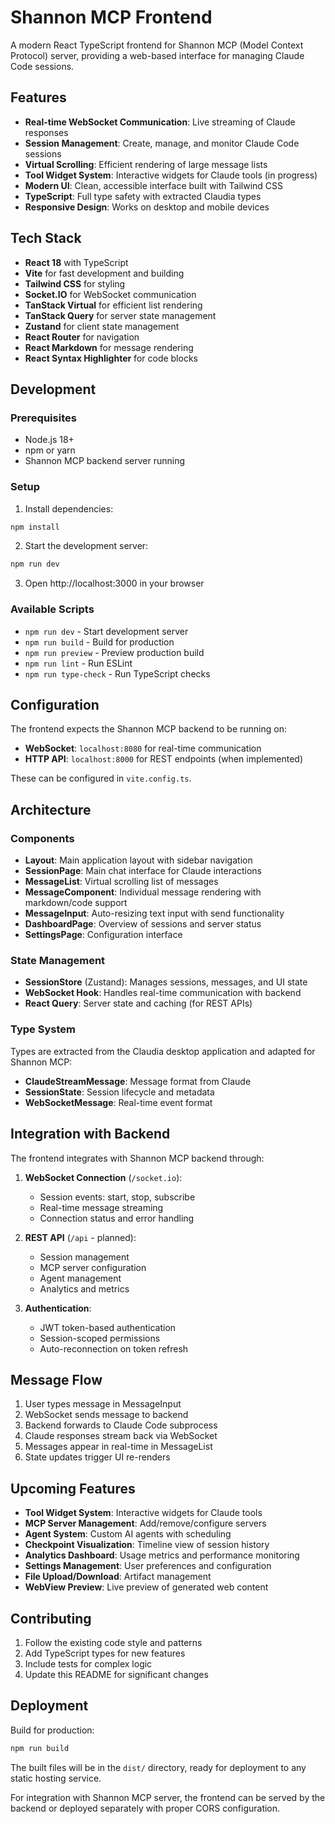 # Shannon MCP Frontend

A modern React TypeScript frontend for Shannon MCP (Model Context Protocol) server, providing a web-based interface for managing Claude Code sessions.

## Features

- **Real-time WebSocket Communication**: Live streaming of Claude responses
- **Session Management**: Create, manage, and monitor Claude Code sessions
- **Virtual Scrolling**: Efficient rendering of large message lists
- **Tool Widget System**: Interactive widgets for Claude tools (in progress)
- **Modern UI**: Clean, accessible interface built with Tailwind CSS
- **TypeScript**: Full type safety with extracted Claudia types
- **Responsive Design**: Works on desktop and mobile devices

## Tech Stack

- **React 18** with TypeScript
- **Vite** for fast development and building
- **Tailwind CSS** for styling
- **Socket.IO** for WebSocket communication
- **TanStack Virtual** for efficient list rendering
- **TanStack Query** for server state management
- **Zustand** for client state management
- **React Router** for navigation
- **React Markdown** for message rendering
- **React Syntax Highlighter** for code blocks

## Development

### Prerequisites

- Node.js 18+
- npm or yarn
- Shannon MCP backend server running

### Setup

1. Install dependencies:
```bash
npm install
```

2. Start the development server:
```bash
npm run dev
```

3. Open http://localhost:3000 in your browser

### Available Scripts

- `npm run dev` - Start development server
- `npm run build` - Build for production
- `npm run preview` - Preview production build
- `npm run lint` - Run ESLint
- `npm run type-check` - Run TypeScript checks

## Configuration

The frontend expects the Shannon MCP backend to be running on:
- **WebSocket**: `localhost:8080` for real-time communication
- **HTTP API**: `localhost:8000` for REST endpoints (when implemented)

These can be configured in `vite.config.ts`.

## Architecture

### Components

- **Layout**: Main application layout with sidebar navigation
- **SessionPage**: Main chat interface for Claude interactions
- **MessageList**: Virtual scrolling list of messages
- **MessageComponent**: Individual message rendering with markdown/code support
- **MessageInput**: Auto-resizing text input with send functionality
- **DashboardPage**: Overview of sessions and server status
- **SettingsPage**: Configuration interface

### State Management

- **SessionStore** (Zustand): Manages sessions, messages, and UI state
- **WebSocket Hook**: Handles real-time communication with backend
- **React Query**: Server state and caching (for REST APIs)

### Type System

Types are extracted from the Claudia desktop application and adapted for Shannon MCP:
- **ClaudeStreamMessage**: Message format from Claude
- **SessionState**: Session lifecycle and metadata
- **WebSocketMessage**: Real-time event format

## Integration with Backend

The frontend integrates with Shannon MCP backend through:

1. **WebSocket Connection** (`/socket.io`):
   - Session events: start, stop, subscribe
   - Real-time message streaming
   - Connection status and error handling

2. **REST API** (`/api` - planned):
   - Session management
   - MCP server configuration
   - Agent management
   - Analytics and metrics

3. **Authentication**:
   - JWT token-based authentication
   - Session-scoped permissions
   - Auto-reconnection on token refresh

## Message Flow

1. User types message in MessageInput
2. WebSocket sends message to backend
3. Backend forwards to Claude Code subprocess
4. Claude responses stream back via WebSocket
5. Messages appear in real-time in MessageList
6. State updates trigger UI re-renders

## Upcoming Features

- **Tool Widget System**: Interactive widgets for Claude tools
- **MCP Server Management**: Add/remove/configure servers
- **Agent System**: Custom AI agents with scheduling
- **Checkpoint Visualization**: Timeline view of session history
- **Analytics Dashboard**: Usage metrics and performance monitoring
- **Settings Management**: User preferences and configuration
- **File Upload/Download**: Artifact management
- **WebView Preview**: Live preview of generated web content

## Contributing

1. Follow the existing code style and patterns
2. Add TypeScript types for new features
3. Include tests for complex logic
4. Update this README for significant changes

## Deployment

Build for production:
```bash
npm run build
```

The built files will be in the `dist/` directory, ready for deployment to any static hosting service.

For integration with Shannon MCP server, the frontend can be served by the backend or deployed separately with proper CORS configuration.